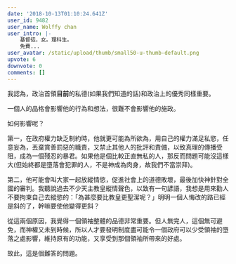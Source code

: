 ```yaml
---
date: '2018-10-13T01:10:24.641Z'
user_id: 9482
user_name: Wolffy chan
user_intro: |-
    基督徒，女。理科生。
    免費...
user_avatar: /static/upload/thumb/small50-u-thumb-default.png
upvote: 6
downvote: 0
comments: []
---
```


<div><p>我認為，政治首領<b>目前</b>的私德(如果我們知道的話)和政治上的優秀同樣重要。</p><p>一個人的品格會影響他的行為和想法，很難不會影響他的施政。</p><p>如何影響呢？</p><p>第一，在政府權力缺乏制約時，他就更可能為所欲為，用自己的權力滿足私慾，任意妄為，丟棄賞善罰惡的職責，又禁止其他人的批評和責備，以致真理的傳播受阻，成為一個殘忍的暴君。如果他是個比較正直無私的人，那反而問題可能沒這樣大(但始終都是墮落會犯罪的人，不是神成為肉身，故我們不當崇拜)。</p><p>第二，他可能會叫大家一起放縱情慾，促進社會上的道德敗壞，最後加快神針對全國的審判。我聽說過去不少天主教皇縱情聲色，以致有一句諺語，我想是用來勸人不要拘束自己去縱慾的：「為甚麼要比教皇更聖潔呢？」明明一個人悔改的路已經是斜的了，幹嘛要使他變得更斜？</p><p>從這兩個原因，我覺得一個領袖整體的品德非常重要。但人無完人，這個無可避免，而神權又未到時候，所以人才要發明制度盡可能令一個政府可以少受領袖的墮落之處影響，維持原有的功能，又享受到那個領袖所帶來的好處。</p><p>故此，這是個難答的問題。</p></div>
